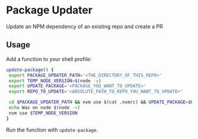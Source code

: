 # Package Updater
Update an NPM dependency of an existing repo and create a PR

 ## Usage
 Add a function to your shell profile:
 ```sh
update-package() {
  export PACKAGE_UPDATER_PATH='<THE_DIRECTORY_OF_THIS_REPO>'
  export TEMP_NODE_VERSION=$(node -v)
  export UPDATE_PACKAGE='<PACKAGE_YOU_WANT_TO_UPDATE>'
  export REPO_TO_UPDATE='<ABSOLUTE_PATH_TO_REPO_YOU_WANT_TO_UPDATE>'

  cd $PACKAGE_UPDATER_PATH && nvm use $(cat .nvmrc) && UPDATE_PACKAGE=$UPDATE_PACKAGE NODE_VERSION=$TEMP_NODE_VERSION REPO_TO_UPDATE=$REPO_TO_UPDATE npm start
  echo Was on node $(node -v)
  nvm use $TEMP_NODE_VERSION
}
```
Run the function with `update-package`.

